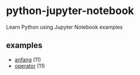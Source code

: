 # python-jupyter-notebook
Learn Python using Jupyter Notebook examples

## examples
+ [anfang](anfang) (11)
+ [operator](operator) (11)
